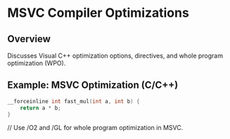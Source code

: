 # MSVC Compiler Optimizations

## Overview
Discusses Visual C++ optimization options, directives, and whole program optimization (WPO).

## Example: MSVC Optimization (C/C++)
```c
__forceinline int fast_mul(int a, int b) {
    return a * b;
}
```
// Use /O2 and /GL for whole program optimization in MSVC.
